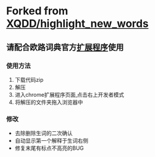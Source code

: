 #  Forked from [XQDD/highlight_new_words](https://github.com/XQDD/highlight_new_words)
## 请配合欧路词典官方[扩展程序](https://www.eudic.net/v4/en/app/eudic)使用
###  使用方法
1.  下载代码zip
2.  解压
3.  进入chrome扩展程序页面,点击右上开发者模式
4.  将解压的文件夹拖入浏览器中

###  修改
*  去除删除生词的二次确认  
*  自动显示第一个解释于生词右侧
*  修复末尾有标点不高亮的BUG

